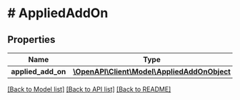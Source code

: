 # # AppliedAddOn

## Properties

Name | Type | Description | Notes
------------ | ------------- | ------------- | -------------
**applied_add_on** | [**\OpenAPI\Client\Model\AppliedAddOnObject**](AppliedAddOnObject.md) |  |

[[Back to Model list]](../../README.md#models) [[Back to API list]](../../README.md#endpoints) [[Back to README]](../../README.md)
